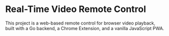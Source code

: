 # Real-Time Video Remote Control

This project is a web-based remote control for browser video playback, built with a Go backend, a Chrome Extension, and a vanilla JavaScript PWA.